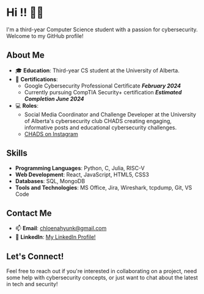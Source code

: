 # Hi !! 👋😺

I'm a third-year Computer Science student with a passion for cybersecurity. Welcome to my GitHub profile!

## About Me

- 🎓 **Education**: Third-year CS student at the University of Alberta.
- 📜 **Certifications**:
  - Google Cybersecurity Professional Certificate         ***February 2024***
  - Currently pursuing CompTIA Security+ certification    ***Estimated Completion June 2024***
- 💻 **Roles**:
  - Social Media Coordinator and Challenge Developer at the University of Alberta's cybersecurity club CHADS creating engaging, informative posts and educational cybersecurity challenges.
  - [CHADS on Instagram](https://www.instagram.com/chads_ualberta/)

## Skills

- **Programming Languages**: Python, C, Julia, RISC-V
- **Web Development**: React, JavaScript, HTML5, CSS3
- **Databases**: SQL, MongoDB
- **Tools and Technologies**:  MS Office, Jira, Wireshark, tcpdump, Git, VS Code

## Contact Me

- 📫 **Email**: [chloenahyunk@gmail.com](mailto:chloenahyunk@gmail.com)
- 💼 **LinkedIn**: [My LinkedIn Profile!](https://www.linkedin.com/in/chloe-kim-223816256/)

## Let's Connect!

Feel free to reach out if you're interested in collaborating on a project, need some help with cybersecurity concepts, or just want to chat about the latest in tech and security!
